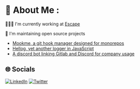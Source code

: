 # 💫 About Me :
👨🏼‍💻 I'm currently working at [Escape](https://escape.tech)

🦾 I'm maintaining open source projects
- [Mookme, a git hook manager designed for monorepos](https://mookme.org)
- [Hellog, yet another logger in JavaScript](https://github.com/LMaxence/hellog)
- [A discord bot linking Gitlab and Discord for company usage](https://github.com/Escape-Technologies/discord-bot)

## 🌐 Socials
[![LinkedIn](https://img.shields.io/badge/LinkedIn-%230077B5.svg?logo=linkedin&logoColor=white)](https://linkedin.com/in/maxence-lecanu) [![Twitter](https://img.shields.io/badge/Twitter-%231DA1F2.svg?logo=Twitter&logoColor=white)](https://twitter.com/SteffiStup)
